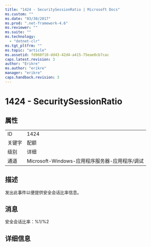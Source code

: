 ```yaml
---
title: "1424 - SecuritySessionRatio | Microsoft Docs"
ms.custom: ""
ms.date: "03/30/2017"
ms.prod: ".net-framework-4.6"
ms.reviewer: ""
ms.suite: ""
ms.technology: 
  - "dotnet-clr"
ms.tgt_pltfrm: ""
ms.topic: "article"
ms.assetid: fd960f10-dd43-42d4-a415-75eae0cb7cac
caps.latest.revision: 3
author: "Erikre"
ms.author: "erikre"
manager: "erikre"
caps.handback.revision: 3
---
```

# 1424 - SecuritySessionRatio
## 属性  
  
|||  
|-|-|  
|ID|1424|  
|关键字|配额|  
|级别|详细|  
|通道|Microsoft\-Windows\-应用程序服务器\-应用程序\/调试|  
  
## 描述  
 发出此事件以便提供安全会话比率信息。  
  
## 消息  
 安全会话比率：%1\/%2  
  
## 详细信息